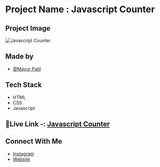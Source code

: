 # Project Name : Javascript Counter

## Project Image 

![Javascript Counter ](https://i.ibb.co/DrTn31S/screencapture-file-C-Users-mayur-Desktop-INeuron-Web-Deve-Javascript-Projects-Counter-index-html-202.png)

## Made by 

- [@Mayur Patil](https://github.com/Mayurpatillll)

## Tech Stack

* HTML
* CSS
* Javascript 

## 🔗Live Link -: [Javascript Counter ](https://mayurpatillll.github.io/Javascript-Counter/)


## Connect With Me

 * [Instagram ](https://www.instagram.com/iam.mayurpatil/)
 * [Website ](https://mayurpatil.online)


